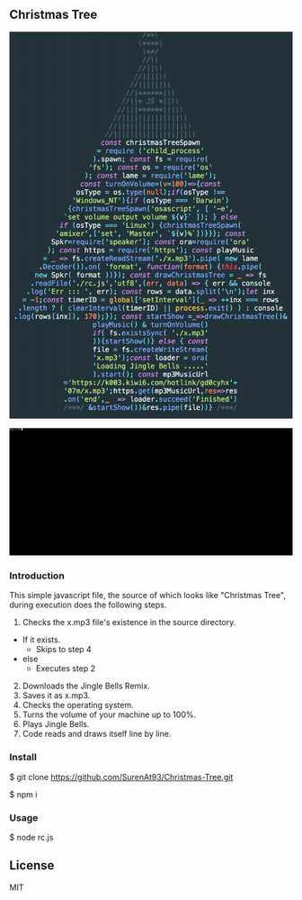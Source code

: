 ## Christmas Tree

![alt intro-gif](./readme-assets/christmastree.png)

![alt intro-gif](./readme-assets/intro.gif)

### Introduction

This simple javascript file, the source of which looks like "Christmas Tree", during execution does the following steps.

1) Checks the x.mp3 file's existence in the source directory.
  - If it exists.
      * Skips to step 4
  - else
      * Executes step 2
2) Downloads the Jingle Bells Remix.
3) Saves it as x.mp3.
4) Checks the operating system.
5) Turns the volume of your machine up to 100%.
6) Plays Jingle Bells.
7) Code reads and draws itself line by line.

### Install

$ git clone https://github.com/SurenAt93/Christmas-Tree.git

$ npm i

### Usage

$ node rc.js

## License

MIT
